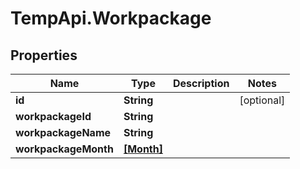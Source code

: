 # TempApi.Workpackage

## Properties

Name | Type | Description | Notes
------------ | ------------- | ------------- | -------------
**id** | **String** |  | [optional] 
**workpackageId** | **String** |  | 
**workpackageName** | **String** |  | 
**workpackageMonth** | [**[Month]**](Month.md) |  | 


